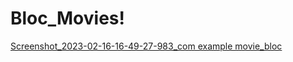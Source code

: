 # Bloc_Movies!

[Screenshot_2023-02-16-16-49-27-983_com example movie_bloc](https://user-images.githubusercontent.com/78478151/219352010-594f7c2e-625e-4599-a8e8-acce7573d7ae.jpg)
